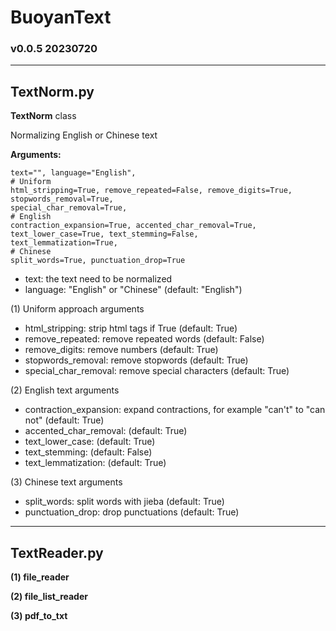 # BuoyanText
### v0.0.5 20230720
___
## TextNorm.py

**TextNorm** class

Normalizing English or Chinese text

**Arguments:**

    text="", language="English",
    # Uniform
    html_stripping=True, remove_repeated=False, remove_digits=True, stopwords_removal=True,
    special_char_removal=True, 
    # English
    contraction_expansion=True, accented_char_removal=True, text_lower_case=True, text_stemming=False, 
    text_lemmatization=True, 
    # Chinese
    split_words=True, punctuation_drop=True

- text: the text need to be normalized
- language: "English" or "Chinese" (default: "English")

(1) Uniform approach arguments

- html_stripping:       strip html tags if True (default: True)
- remove_repeated:      remove repeated words (default: False)
- remove_digits:        remove numbers (default: True)
- stopwords_removal:    remove stopwords (default: True)
- special_char_removal: remove special characters (default: True)

(2) English text arguments

- contraction_expansion: expand contractions, for example "can't" to "can not" (default: True)
- accented_char_removal: (default: True)
- text_lower_case:       (default: True)
- text_stemming:         (default: False)
- text_lemmatization:    (default: True)

(3) Chinese text arguments

- split_words:      split words with jieba (default: True)
- punctuation_drop: drop punctuations (default: True)

___
## TextReader.py

**(1) file_reader**

**(2) file_list_reader**

**(3) pdf_to_txt**
